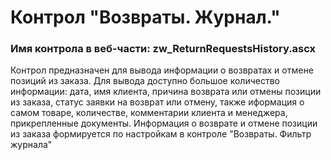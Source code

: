﻿---
description: 2.4.10.0
---
# Контрол "Возвраты. Журнал."
### Имя контрола в веб-части: zw_ReturnRequestsHistory.ascx
Контрол предназначен для вывода информации о возвратах и отмене позиций из заказа.
Для вывода доступно большое количество информации: дата, имя клиента, причина возврата или отмены позиции из заказа, статус заявки на возврат или отмену, также иформация о самом товаре, количестве, комментарии клиента и менеджера, прикрепленные документы.
Информация о возврате и отмене позиции из заказа формируется по настройкам в контроле "Возвраты. Фильтр журнала"
